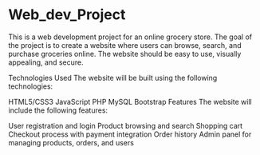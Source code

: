 # Web_dev_Project
This is a web development project for an online grocery store. The goal of the project is to create a website where users can browse, search, and purchase groceries online. The website should be easy to use, visually appealing, and secure.

Technologies Used
The website will be built using the following technologies:

HTML5/CSS3
JavaScript
PHP
MySQL
Bootstrap
Features
The website will include the following features:

User registration and login
Product browsing and search
Shopping cart
Checkout process with payment integration
Order history
Admin panel for managing products, orders, and users

